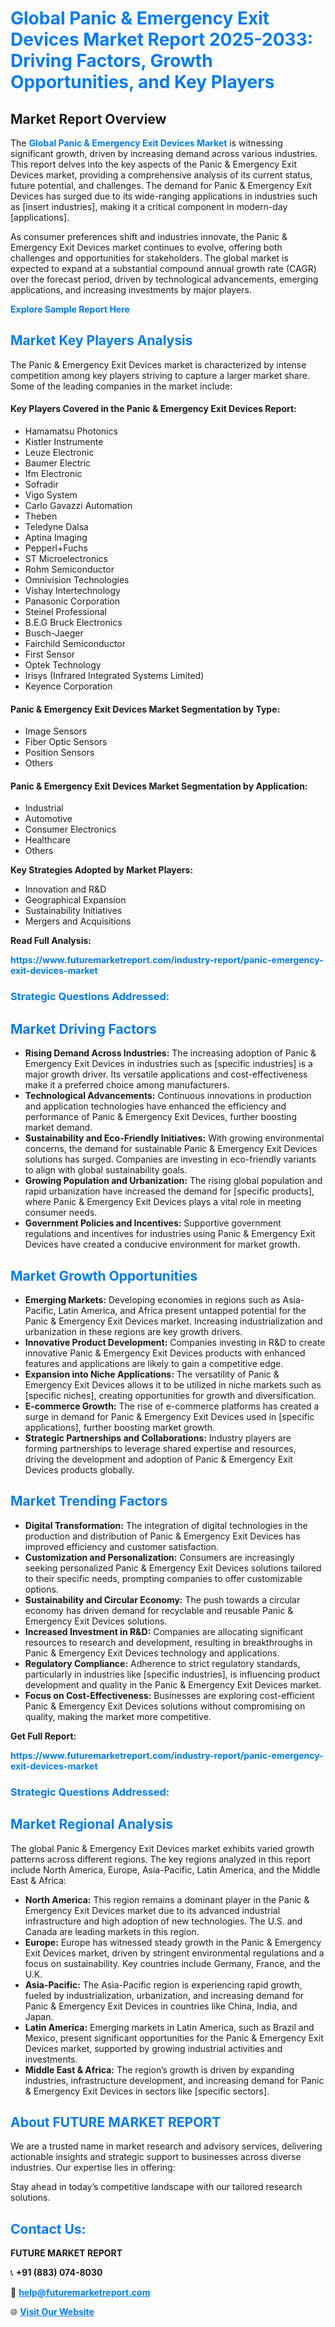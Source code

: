<h1 style="color: #007BFF;">Global Panic & Emergency Exit Devices Market Report 2025-2033: Driving Factors, Growth Opportunities, and Key Players</h1>

<section id="overview">
<h2>Market Report Overview</h2>
<p>The <a href="https://www.futuremarketreport.com/industry-report/panic-emergency-exit-devices-market" style="color: #007BFF; text-decoration: none;"><strong>Global Panic & Emergency Exit Devices Market</strong></a> is witnessing significant growth, driven by increasing demand across various industries. This report delves into the key aspects of the Panic & Emergency Exit Devices market, providing a comprehensive analysis of its current status, future potential, and challenges. The demand for Panic & Emergency Exit Devices has surged due to its wide-ranging applications in industries such as [insert industries], making it a critical component in modern-day [applications].</p>
<p>As consumer preferences shift and industries innovate, the Panic & Emergency Exit Devices market continues to evolve, offering both challenges and opportunities for stakeholders. The global market is expected to expand at a substantial compound annual growth rate (CAGR) over the forecast period, driven by technological advancements, emerging applications, and increasing investments by major players.</p>
</section>

<section id="overview">
<p><a href="https://www.futuremarketreport.com/request-sample/reportId=37476" style="color: #007BFF; text-decoration: none;"><strong>Explore Sample Report Here</strong></a></p>
</section>

<section id="key-players">
<h2 style="color: #007BFF;">Market Key Players Analysis</h2>
<p>The Panic & Emergency Exit Devices market is characterized by intense competition among key players striving to capture a larger market share. Some of the leading companies in the market include:</p>
<h4>Key Players Covered in the Panic & Emergency Exit Devices Report:</h4>
<ul><li>Hamamatsu Photonics</li><li>Kistler Instrumente</li><li>Leuze Electronic</li><li>Baumer Electric</li><li>Ifm Electronic</li><li>Sofradir</li><li>Vigo System</li><li>Carlo Gavazzi Automation</li><li>Theben</li><li>Teledyne Dalsa</li><li>Aptina Imaging</li><li>Pepperl+Fuchs</li><li>ST Microelectronics</li><li>Rohm Semiconductor</li><li>Omnivision Technologies</li><li>Vishay Intertechnology</li><li>Panasonic Corporation</li><li>Steinel Professional</li><li>B.E.G Bruck Electronics</li><li>Busch-Jaeger</li><li>Fairchild Semiconductor</li><li>First Sensor</li><li>Optek Technology</li><li>Irisys (Infrared Integrated Systems Limited)</li><li>Keyence Corporation</li></ul>
<h4>Panic & Emergency Exit Devices Market Segmentation by Type:</h4>
<ul><li>Image Sensors</li><li>Fiber Optic Sensors</li><li>Position Sensors</li><li>Others</li></ul>

<h4>Panic & Emergency Exit Devices Market Segmentation by Application:</h4>
<ul><li>Industrial</li><li>Automotive</li><li>Consumer Electronics</li><li>Healthcare</li><li>Others</li></ul>
<p><strong>Key Strategies Adopted by Market Players:</strong></p>
<ul>
<li>Innovation and R&D</li>
<li>Geographical Expansion</li>
<li>Sustainability Initiatives</li>
<li>Mergers and Acquisitions</li>
</ul>
</section>

<section>
<p><strong>Read Full Analysis: </strong></p><a href="https://www.futuremarketreport.com/industry-report/panic-emergency-exit-devices-market" style="color: #007BFF; text-decoration: none;"><strong>https://www.futuremarketreport.com/industry-report/panic-emergency-exit-devices-market</strong></a>
<h3 style="color: #007BFF;">Strategic Questions Addressed:</h3>
</section>

<section id="driving-factors">
<h2 style="color: #007BFF;">Market Driving Factors</h2>
<ul>
<li><strong>Rising Demand Across Industries:</strong> The increasing adoption of Panic & Emergency Exit Devices in industries such as [specific industries] is a major growth driver. Its versatile applications and cost-effectiveness make it a preferred choice among manufacturers.</li>
<li><strong>Technological Advancements:</strong> Continuous innovations in production and application technologies have enhanced the efficiency and performance of Panic & Emergency Exit Devices, further boosting market demand.</li>
<li><strong>Sustainability and Eco-Friendly Initiatives:</strong> With growing environmental concerns, the demand for sustainable Panic & Emergency Exit Devices solutions has surged. Companies are investing in eco-friendly variants to align with global sustainability goals.</li>
<li><strong>Growing Population and Urbanization:</strong> The rising global population and rapid urbanization have increased the demand for [specific products], where Panic & Emergency Exit Devices plays a vital role in meeting consumer needs.</li>
<li><strong>Government Policies and Incentives:</strong> Supportive government regulations and incentives for industries using Panic & Emergency Exit Devices have created a conducive environment for market growth.</li>
</ul>
</section>

<section id="growth-opportunities">
<h2 style="color: #007BFF;">Market Growth Opportunities</h2>
<ul>
<li><strong>Emerging Markets:</strong> Developing economies in regions such as Asia-Pacific, Latin America, and Africa present untapped potential for the Panic & Emergency Exit Devices market. Increasing industrialization and urbanization in these regions are key growth drivers.</li>
<li><strong>Innovative Product Development:</strong> Companies investing in R&D to create innovative Panic & Emergency Exit Devices products with enhanced features and applications are likely to gain a competitive edge.</li>
<li><strong>Expansion into Niche Applications:</strong> The versatility of Panic & Emergency Exit Devices allows it to be utilized in niche markets such as [specific niches], creating opportunities for growth and diversification.</li>
<li><strong>E-commerce Growth:</strong> The rise of e-commerce platforms has created a surge in demand for Panic & Emergency Exit Devices used in [specific applications], further boosting market growth.</li>
<li><strong>Strategic Partnerships and Collaborations:</strong> Industry players are forming partnerships to leverage shared expertise and resources, driving the development and adoption of Panic & Emergency Exit Devices products globally.</li>
</ul>
</section>

<section id="trending-factors">
<h2 style="color: #007BFF;">Market Trending Factors</h2>
<ul>
<li><strong>Digital Transformation:</strong> The integration of digital technologies in the production and distribution of Panic & Emergency Exit Devices has improved efficiency and customer satisfaction.</li>
<li><strong>Customization and Personalization:</strong> Consumers are increasingly seeking personalized Panic & Emergency Exit Devices solutions tailored to their specific needs, prompting companies to offer customizable options.</li>
<li><strong>Sustainability and Circular Economy:</strong> The push towards a circular economy has driven demand for recyclable and reusable Panic & Emergency Exit Devices solutions.</li>
<li><strong>Increased Investment in R&D:</strong> Companies are allocating significant resources to research and development, resulting in breakthroughs in Panic & Emergency Exit Devices technology and applications.</li>
<li><strong>Regulatory Compliance:</strong> Adherence to strict regulatory standards, particularly in industries like [specific industries], is influencing product development and quality in the Panic & Emergency Exit Devices market.</li>
<li><strong>Focus on Cost-Effectiveness:</strong> Businesses are exploring cost-efficient Panic & Emergency Exit Devices solutions without compromising on quality, making the market more competitive.</li>
</ul>
</section>

<section>
<p><strong>Get Full Report: </strong></p><a href="https://www.futuremarketreport.com/industry-report/panic-emergency-exit-devices-market" style="color: #007BFF; text-decoration: none;"><strong>https://www.futuremarketreport.com/industry-report/panic-emergency-exit-devices-market</strong></a>
<h3 style="color: #007BFF;">Strategic Questions Addressed:</h3>
</section>


<section id="regional-analysis">
<h2 style="color: #007BFF;">Market Regional Analysis</h2>
<p>The global Panic & Emergency Exit Devices market exhibits varied growth patterns across different regions. The key regions analyzed in this report include North America, Europe, Asia-Pacific, Latin America, and the Middle East & Africa:</p>
<ul>
<li><strong>North America:</strong> This region remains a dominant player in the Panic & Emergency Exit Devices market due to its advanced industrial infrastructure and high adoption of new technologies. The U.S. and Canada are leading markets in this region.</li>
<li><strong>Europe:</strong> Europe has witnessed steady growth in the Panic & Emergency Exit Devices market, driven by stringent environmental regulations and a focus on sustainability. Key countries include Germany, France, and the U.K.</li>
<li><strong>Asia-Pacific:</strong> The Asia-Pacific region is experiencing rapid growth, fueled by industrialization, urbanization, and increasing demand for Panic & Emergency Exit Devices in countries like China, India, and Japan.</li>
<li><strong>Latin America:</strong> Emerging markets in Latin America, such as Brazil and Mexico, present significant opportunities for the Panic & Emergency Exit Devices market, supported by growing industrial activities and investments.</li>
<li><strong>Middle East & Africa:</strong> The region’s growth is driven by expanding industries, infrastructure development, and increasing demand for Panic & Emergency Exit Devices in sectors like [specific sectors].</li>
</ul>
</section>

<footer>
<h2 style="color: #007BFF;">About FUTURE MARKET REPORT</h2>
<p>We are a trusted name in market research and advisory services, delivering actionable insights and strategic support to businesses across diverse industries. Our expertise lies in offering:</p>

<p>Stay ahead in today’s competitive landscape with our tailored research solutions.</p>

<h2 style="color: #007BFF;">Contact Us:</h2>
<p><strong>FUTURE MARKET REPORT</strong></p>
<p>📞 <strong>+91 (883) 074-8030</strong></p>
<p>📧 <strong><a href="mailto:help@futuremarketreport.com" style="color: #007BFF;">help@futuremarketreport.com</a></strong></p>
<p>🌐 <strong><a href="https://www.futuremarketreport.com/" style="color: #007BFF;">Visit Our Website</a></strong></p>
</footer>